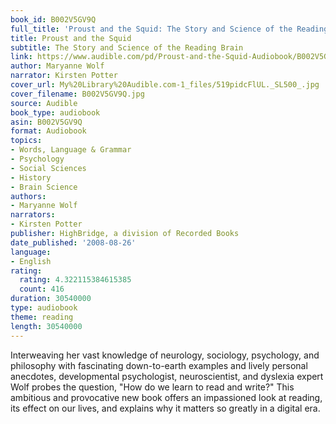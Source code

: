 ```yaml
---
book_id: B002V5GV9Q
full_title: 'Proust and the Squid: The Story and Science of the Reading Brain'
title: Proust and the Squid
subtitle: The Story and Science of the Reading Brain
link: https://www.audible.com/pd/Proust-and-the-Squid-Audiobook/B002V5GV9Q
author: Maryanne Wolf
narrator: Kirsten Potter
cover_url: My%20Library%20Audible.com-1_files/519pidcFlUL._SL500_.jpg
cover_filename: B002V5GV9Q.jpg
source: Audible
book_type: audiobook
asin: B002V5GV9Q
format: Audiobook
topics:
- Words, Language & Grammar
- Psychology
- Social Sciences
- History
- Brain Science
authors:
- Maryanne Wolf
narrators:
- Kirsten Potter
publisher: HighBridge, a division of Recorded Books
date_published: '2008-08-26'
language:
- English
rating:
  rating: 4.322115384615385
  count: 416
duration: 30540000
type: audiobook
theme: reading
length: 30540000
---
```

Interweaving her vast knowledge of neurology, sociology, psychology, and philosophy with fascinating down-to-earth examples and lively personal anecdotes, developmental psychologist, neuroscientist, and dyslexia expert Wolf probes the question, "How do we learn to read and write?" This ambitious and provocative new book offers an impassioned look at reading, its effect on our lives, and explains why it matters so greatly in a digital era.
